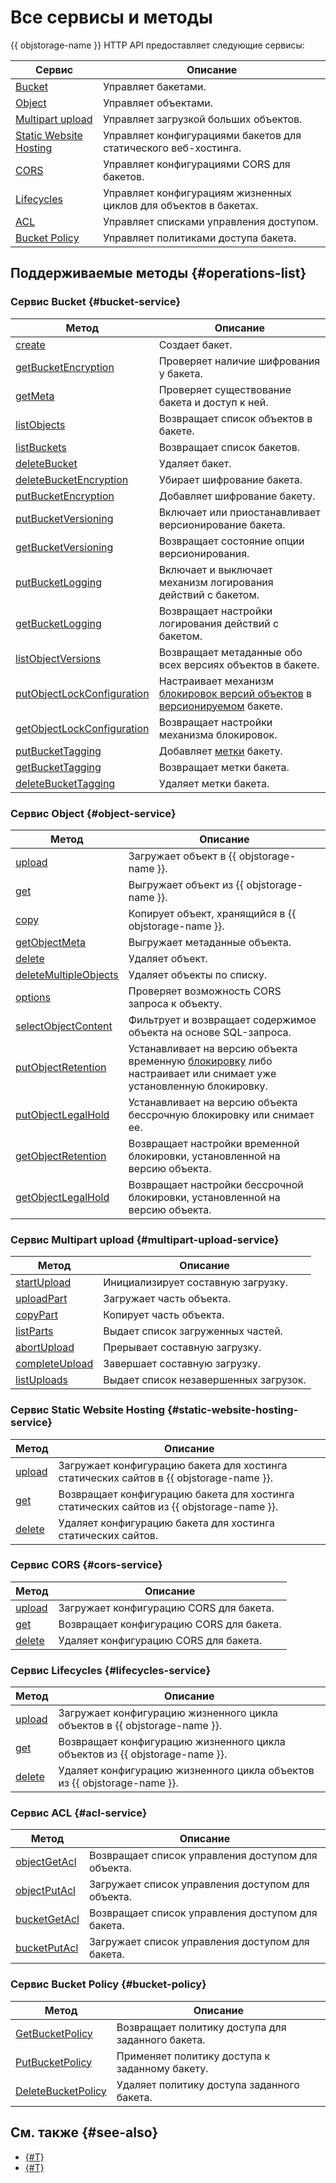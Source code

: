 # Все сервисы и методы

{{ objstorage-name }} HTTP API предоставляет следующие сервисы:

Сервис | Описание
-------|---------
[Bucket](bucket.md) | Управляет бакетами.
[Object](object.md) | Управляет объектами.
[Multipart upload](multipart.md) | Управляет загрузкой больших объектов.
[Static Website Hosting](hosting.md) | Управляет конфигурациями бакетов для статического веб-хостинга.
[CORS](cors.md) | Управляет конфигурациями CORS для бакетов.
[Lifecycles](lifecycles.md) | Управляет конфигурациям жизненных циклов для объектов в бакетах.
[ACL](acl.md) | Управляет списками управления доступом.
[Bucket Policy](policy.md) | Управляет политиками доступа бакета.

## Поддерживаемые методы {#operations-list}

### Сервис Bucket {#bucket-service}



Метод | Описание
----- | -----
[create](bucket/create.md) | Создает бакет.
[getBucketEncryption](bucket/getbucketencryption.md) | Проверяет наличие шифрования у бакета.
[getMeta](bucket/getmeta.md) | Проверяет существование бакета и доступ к ней.
[listObjects](bucket/listobjects.md) | Возвращает список объектов в бакете.
[listBuckets](bucket/list.md) | Возвращает список бакетов.
[deleteBucket](bucket/delete.md) | Удаляет бакет.
[deleteBucketEncryption](bucket/deletebucketencryption.md) | Убирает шифрование бакета.
[putBucketEncryption](bucket/putbucketencryption.md) | Добавляет шифрование бакету.
[putBucketVersioning](bucket/putBucketVersioning.md) | Включает или приостанавливает версионирование бакета.
[getBucketVersioning](bucket/getBucketVersioning.md) | Возвращает состояние опции версионирования.
[putBucketLogging](bucket/putBucketLogging.md) | Включает и выключает механизм логирования действий с бакетом.
[getBucketLogging](bucket/getBucketLogging.md) | Возвращает настройки логирования действий с бакетом.
[listObjectVersions](bucket/listObjectVersions.md) | Возвращает метаданные обо всех версиях объектов в бакете.
[putObjectLockConfiguration](bucket/putobjectlockconfiguration.md) | Настраивает механизм [блокировок версий объектов](../../concepts/object-lock.md) в [версионируемом](../../concepts/versioning.md) бакете.
[getObjectLockConfiguration](bucket/getobjectlockconfiguration.md) | Возвращает настройки механизма блокировок.
[putBucketTagging](bucket/putbuckettagging.md) | Добавляет [метки](../../../resource-manager/concepts/labels.md) бакету.
[getBucketTagging](bucket/getbuckettagging.md) | Возвращает метки бакета.
[deleteBucketTagging](bucket/deletebuckettagging.md) | Удаляет метки бакета.




### Сервис Object {#object-service}

Метод | Описание
----- | -----
[upload](object/upload.md) | Загружает объект в {{ objstorage-name }}.
[get](object/get.md) | Выгружает объект из {{ objstorage-name }}.
[copy](object/copy.md) | Копирует объект, хранящийся в {{ objstorage-name }}.
[getObjectMeta](object/getobjectmeta.md) | Выгружает метаданные объекта.
[delete](object/delete.md) | Удаляет объект.
[deleteMultipleObjects](object/deletemultipleobjects.md) | Удаляет объекты по списку.
[options](object/options.md) | Проверяет возможность CORS запроса к объекту.
[selectObjectContent](object/select.md) | Фильтрует и возвращает содержимое объекта на основе SQL-запроса.
[putObjectRetention](object/putobjectretention.md) | Устанавливает на версию объекта временную [блокировку](../../concepts/object-lock.md) либо настраивает или снимает уже установленную блокировку.
[putObjectLegalHold](object/putobjectlegalhold.md) | Устанавливает на версию объекта бессрочную блокировку или снимает ее.
[getObjectRetention](object/getobjectretention.md) | Возвращает настройки временной блокировки, установленной на версию объекта.
[getObjectLegalHold](object/getobjectlegalhold.md) | Возвращает настройки бессрочной блокировки, установленной на версию объекта.

### Сервис Multipart upload {#multipart-upload-service}

Метод | Описание
----- | -----
[startUpload](multipart/startupload.md) | Инициализирует составную загрузку.
[uploadPart](multipart/uploadpart.md) | Загружает часть объекта.
[copyPart](multipart/copypart.md) | Копирует часть объекта.
[listParts](multipart/listparts.md) | Выдает список загруженных частей.
[abortUpload](multipart/abortupload.md) | Прерывает составную загрузку.
[completeUpload](multipart/completeupload.md) | Завершает составную загрузку.
[listUploads](multipart/listuploads.md) | Выдает список незавершенных загрузок.

### Сервис Static Website Hosting {#static-website-hosting-service}

Метод | Описание
----- | -----
[upload](hosting/upload.md) | Загружает конфигурацию бакета для хостинга статических сайтов в {{ objstorage-name }}.
[get](hosting/get.md) | Возвращает конфигурацию бакета для хостинга статических сайтов из {{ objstorage-name }}.
[delete](hosting/delete.md) | Удаляет конфигурацию бакета для хостинга статических сайтов.

### Сервис CORS {#cors-service}

Метод | Описание
----- | -----
[upload](cors/upload.md) | Загружает конфигурацию CORS для бакета.
[get](cors/get.md) | Возвращает конфигурацию CORS для бакета.
[delete](cors/delete.md) | Удаляет конфигурацию CORS для бакета.

### Сервис Lifecycles {#lifecycles-service}

Метод | Описание
----- | -----
[upload](lifecycles/upload.md) | Загружает конфигурацию жизненного цикла объектов в {{ objstorage-name }}.
[get](lifecycles/get.md) | Возвращает конфигурацию жизненного цикла объектов из {{ objstorage-name }}.
[delete](lifecycles/delete.md) | Удаляет конфигурацию жизненного цикла объектов из {{ objstorage-name }}.

### Сервис ACL {#acl-service}

Метод | Описание
----- | -----
[objectGetAcl](acl/objectget.md) | Возвращает список управления доступом для объекта.
[objectPutAcl](acl/objectput.md) | Загружает список управления доступом для объекта.
[bucketGetAcl](acl/bucketget.md) | Возвращает список управления доступом для бакета.
[bucketPutAcl](acl/bucketput.md) | Загружает список управления доступом для бакета.

### Сервис Bucket Policy {#bucket-policy}

Метод | Описание
----- | -----
[GetBucketPolicy](policy/get.md) | Возвращает политику доступа для заданного бакета.
[PutBucketPolicy](policy/put.md) | Применяет политику доступа к заданному бакету.
[DeleteBucketPolicy](policy/delete.md) | Удаляет политику доступа заданного бакета.

## См. также {#see-also}
* [{#T}](../../s3/index.md)
* [{#T}](../../tools/index.md)
